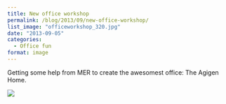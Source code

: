 ```yaml
---
title: New office workshop
permalink: /blog/2013/09/new-office-workshop/
list_image: "officeworkshop_320.jpg"
date: "2013-09-05"
categories:
  - Office fun
format: image
---
```


Getting some help from MER to create the awesomest office: The Agigen Home.

<!--more-->

<img src="/img/blog/posts/2013/09/office-workstorm.jpg" >


